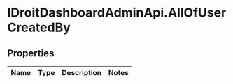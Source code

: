# IDroitDashboardAdminApi.AllOfUserCreatedBy

## Properties
Name | Type | Description | Notes
------------ | ------------- | ------------- | -------------
